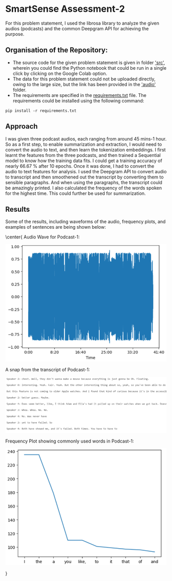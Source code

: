 # SmartSense Assessment-2

For this problem statement, I used the librosa library to analyze the given audios (podcasts) and the common Deepgram API for achieving the purpose. 

## Organisation of the Repository:

- The source code for the given problem statement is given in folder ['src\'](./src), wherein you could find the Python notebook that could be run in a single click by clicking on the Google Colab option.
- The data for this problem statement could not be uploaded directly, owing to the large size, but the link has been provided in the ['audio\'](./audio) folder.
- The requirements are specified in the [requirements.txt](requirements.txt) file.
The requirements could be installed using the following command:
```
pip install -r requirements.txt
```

## Approach

I was given three podcast audios, each ranging from around 45 mins-1 hour. So as a first step, to enable summarization and extraction, I would need to convert the audio to text, and then learn the tokenization embeddings. I first learnt the features from the three podcasts, and then trained a Sequential model to know how the training data fits. I could get a training accuracy of nearly 66.67 % after 10 epochs.
Once it was done, I had to convert the audio to text features for analysis. I used the Deepgram API to convert audio to transcript and then smoothened out the transcript by converting them to sensible paragraphs.
And when using the paragraphs, the transcript could be amazingly printed. I also calculated the frequency of the words spoken for the highest time. This could further be used for summarization.

## Results 

Some of the results, including waveforms of the audio, frequency plots, and examples of sentences are being shown below:

\center{
Audio Wave for Podcast-1:

![audio_wave](https://github.com/JINAY08/smartsense_sol2_dl/blob/main/images/audio_wave.png)

A snap from the transcript of Podcast-1:

![para](https://github.com/JINAY08/smartsense_sol2_dl/blob/main/images/para.png)

Frequency Plot showing commonly used words in Podcast-1:

![freq](https://github.com/JINAY08/smartsense_sol2_dl/blob/main/images/freq.png)

}
